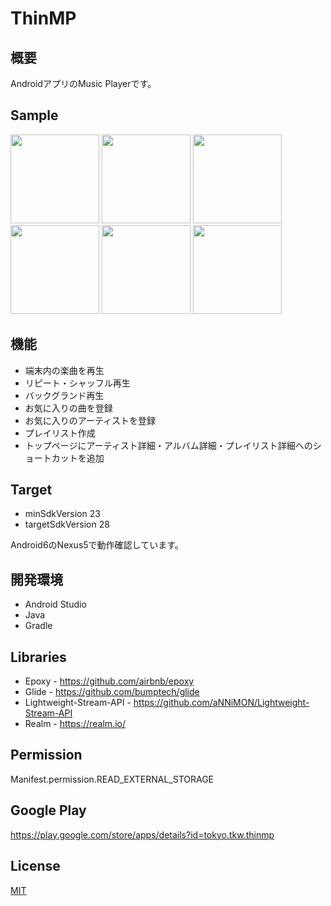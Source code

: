 # ThinMP

## 概要

AndroidアプリのMusic Playerです。

## Sample
<img src="https://lh3.googleusercontent.com/41Dk3t83uyh7ICd9cCoU1qOZWHo3kYJS7YxdOfy4g05FMLgiTiNYX4oZocnGEbW_Vuc=w574-h766-rw" width="142"> <img src="https://lh3.googleusercontent.com/ZQZleaC35phfMTZXTY9_R4hy9Qg49rc_Ot0Y7SMmD_dWZNbwIfO769H6tJDUsMupSMCS=w574-h766-rw" width="142"> <img src="https://lh3.googleusercontent.com/85MkKH2hPAKu8PaZdrf0swKksGTiVHHfvmBSkrIAyfHCMuw7Wb9MBg12vtnLsW1oC7E=w574-h766-rw" width="142"> <img src="https://lh3.googleusercontent.com/b7DUwjbI-OODGaTssT_QNFMjzHcTApHrT90nfUmN5KGvzhO0_F5vup3PLqk1v6ebQwI=w574-h766-rw" width="142"> <img src="https://lh3.googleusercontent.com/zje5VYzyEq79muAygW_TUKVT5K_8RBYhM-TVaXTog5zn6VVmqUoSJL1IyO7MyUlkWuI=w574-h766-rw" width="142"> <img src="https://lh3.googleusercontent.com/ZaRz_Q7s72FO5eL1mNIJ9gJtm3B1tU1BihtEtebMnL22ZEAOKKmUx8ZgUMo0AvDk=w574-h766-rw" width="142">

## 機能
* 端末内の楽曲を再生
* リピート・シャッフル再生
* バックグランド再生
* お気に入りの曲を登録
* お気に入りのアーティストを登録
* プレイリスト作成
* トップページにアーティスト詳細・アルバム詳細・プレイリスト詳細へのショートカットを追加

## Target

* minSdkVersion 23
* targetSdkVersion 28

Android6のNexus5で動作確認しています。

## 開発環境

* Android Studio
* Java
* Gradle

## Libraries

* Epoxy - https://github.com/airbnb/epoxy
* Glide - https://github.com/bumptech/glide
* Lightweight-Stream-API - https://github.com/aNNiMON/Lightweight-Stream-API
* Realm - https://realm.io/

## Permission

Manifest.permission.READ_EXTERNAL_STORAGE

## Google Play

https://play.google.com/store/apps/details?id=tokyo.tkw.thinmp

## License

[MIT](http://b4b4r07.mit-license.org)
